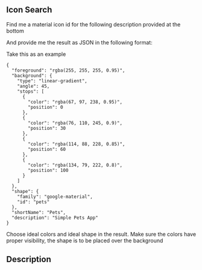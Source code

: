 ## Icon Search

Find me a material icon id for the following description provided at the bottom

And provide me the result as JSON in the following format:

Take this as an example

```
{
  "foreground": "rgba(255, 255, 255, 0.95)",
  "background": {
    "type": "linear-gradient",
    "angle": 45,
    "stops": [
      {
        "color": "rgba(67, 97, 238, 0.95)",
        "position": 0
      },
      {
        "color": "rgba(76, 110, 245, 0.9)",
        "position": 30
      },
      {
        "color": "rgba(114, 88, 228, 0.85)",
        "position": 60
      },
      {
        "color": "rgba(134, 79, 222, 0.8)",
        "position": 100
      }
    ]
  },
  "shape": {
    "family": "google-material",
    "id": "pets"
  },
  "shortName": "Pets",
  "description": "Simple Pets App"
}
```

Choose ideal colors and ideal shape in the result.
Make sure the colors have proper visibility, the shape is to be placed over the background

## Description


